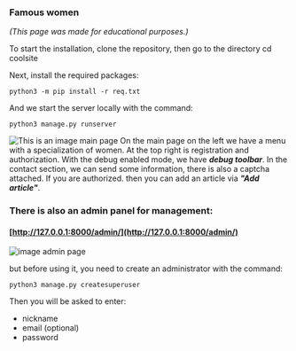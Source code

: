 ### Famous women
*(This page was made for educational purposes.)*

  To start the installation, clone the repository, then go to the directory
cd coolsite

  Next, install the required packages:
```
python3 -m pip install -r req.txt
```
  And we start the server locally with the command:
```
python3 manage.py runserver
```
![This is an image main page](https://sun6.userapi.com/sun6-21/s/v1/ig2/eJTzvBmfEqngK2XF0BeZbshBqUrPq2PzcwdqZgBD6rmazgpooYpcKG2YEh8U15yK2FbCou4R8TiQUyF9hDKGHufP.jpg?size=1278x653&quality=96&type=album)
  On the main page on the left we have a menu with a specialization of women. 
At the top right is registration and authorization. With the debug enabled mode, we have ***debug toolbar***. 
In the contact section, we can send some information, there is also a captcha attached.
If you are authorized. then you can add an article via ***"Add article"***.

### There is also an admin panel for management:

#### [http://127.0.0.1:8000/admin/](http://127.0.0.1:8000/admin/)

![image admin page](https://sun9-west.userapi.com/sun9-46/s/v1/ig2/6xMQmUWnlQhhhukGnUxuuDUOWgZKX3wY94z_-yxnx6EA5PFtz8BnRdQW5a6DtL9qvv2DA4eX0A-0ExAB-dijIf4X.jpg?size=1276x654&quality=96&type=album)

but before using it, you need to create an administrator with the command:
```
python3 manage.py createsuperuser
```
Then you will be asked to enter:
- nickname
- email (optional) 
- password